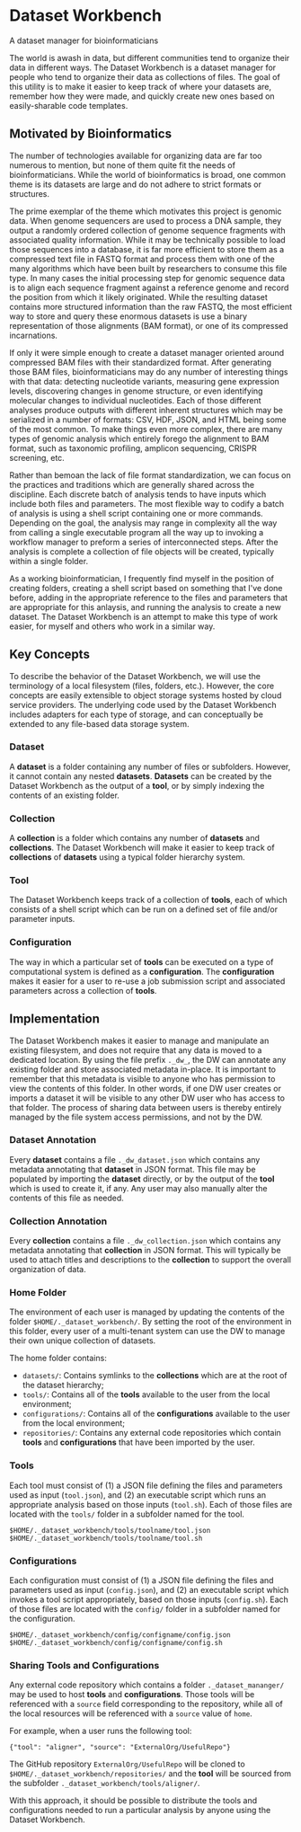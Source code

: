 # Dataset Workbench

A dataset manager for bioinformaticians

The world is awash in data, but different communities tend to organize their
data in different ways. The Dataset Workbench is a dataset manager for people
who tend to organize their data as collections of files. The goal of this
utility is to make it easier to keep track of where your datasets are, remember
how they were made, and quickly create new ones based on easily-sharable code
templates.

## Motivated by Bioinformatics

The number of technologies available for organizing data are far too numerous
to mention, but none of them quite fit the needs of bioinformaticians.
While the world of bioinformatics is broad, one common theme is its datasets
are large and do not adhere to strict formats or structures.

The prime exemplar of the theme which motivates this project is genomic data.
When genome sequencers are used to process a DNA sample, they output a
randomly ordered collection of genome sequence fragments with associated
quality information.
While it may be technically possible to load those sequences into a database,
it is far more efficient to store them as a compressed text file in FASTQ
format and process them with one of the many algorithms which have been
built by researchers to consume this file type.
In many cases the initial processing step for genomic sequence data is to
align each sequence fragment against a reference genome and record the position
from which it likely originated.
While the resulting dataset contains more structured information than the
raw FASTQ, the most efficient way to store and query these enormous datasets
is use a binary representation of those alignments (BAM format), or one of
its compressed incarnations.

If only it were simple enough to create a dataset manager oriented around
compressed BAM files with their standardized format.
After generating those BAM files, bioinformaticians may do any number of
interesting things with that data: detecting nucleotide variants, measuring
gene expression levels, discovering changes in genome structure, or even
identifying molecular changes to individual nucleotides.
Each of those different analyses produce outputs with different inherent
structures which may be serialized in a number of formats: CSV, HDF, JSON,
and HTML being some of the most common.
To make things even more complex, there are many types of genomic analysis
which entirely forego the alignment to BAM format, such as taxonomic profiling,
amplicon sequencing, CRISPR screening, etc.

Rather than bemoan the lack of file format standardization, we can focus on
the practices and traditions which are generally shared across the discipline.
Each discrete batch of analysis tends to have inputs which include both files
and parameters.
The most flexible way to codify a batch of analysis is using a shell script
containing one or more commands.
Depending on the goal, the analysis may range in complexity all the way from
calling a single executable program all the way up to invoking a workflow
manager to preform a series of interconnected steps.
After the analysis is complete a collection of file objects will be created,
typically within a single folder.

As a working bioinformatician, I frequently find myself in the position of
creating folders, creating a shell script based on something that I've done
before, adding in the appropriate reference to the files and parameters
that are appropriate for this anlaysis, and running the analysis to
create a new dataset.
The Dataset Workbench is an attempt to make this type of work easier,
for myself and others who work in a similar way.

## Key Concepts

To describe the behavior of the Dataset Workbench, we will use the terminology
of a local filesystem (files, folders, etc.). However, the core concepts
are easily extensible to object storage systems hosted by cloud service
providers. The underlying code used by the Dataset Workbench includes adapters
for each type of storage, and can conceptually be extended to any file-based
data storage system.

### Dataset

A **dataset** is a folder containing any number of files or subfolders.
However, it cannot contain any nested **datasets**. **Datasets** can be
created by the Dataset Workbench as the output of a **tool**, or by
simply indexing the contents of an existing folder.

### Collection

A **collection** is a folder which contains any number of **datasets**
and **collections**. The Dataset Workbench will make it easier to keep
track of **collections** of **datasets** using a typical folder
hierarchy system.

### Tool

The Dataset Workbench keeps track of a collection of **tools**, each
of which consists of a shell script which can be run on a defined set
of file and/or parameter inputs.

### Configuration

The way in which a particular set of **tools** can be executed on a
type of computational system is defined as a **configuration**. The
**configuration** makes it easier for a user to re-use a job submission
script and associated parameters across a collection of **tools**.

## Implementation

The Dataset Workbench makes it easier to manage and manipulate an existing
filesystem, and does not require that any data is moved to a dedicated
location. By using the file prefix `._dw_`, the DW can annotate any
existing folder and store associated metadata in-place. It is important
to remember that this metadata is visible to anyone who has permission
to view the contents of this folder. In other words, if one DW user creates
or imports a dataset it will be visible to any other DW user who has
access to that folder. The process of sharing data between users is
thereby entirely managed by the file system access permissions, and not
by the DW.

### Dataset Annotation

Every **dataset** contains a file `._dw_dataset.json` which contains
any metadata annotating that **dataset** in JSON format. This file may
be populated by importing the **dataset** directly, or by the output
of the **tool** which is used to create it, if any. Any user may also
manually alter the contents of this file as needed.

### Collection Annotation

Every **collection** contains a file `._dw_collection.json` which contains
any metadata annotating that **collection** in JSON format. This will
typically be used to attach titles and descriptions to the **collection**
to support the overall organization of data.

### Home Folder

The environment of each user is managed by updating the contents of
the folder `$HOME/._dataset_workbench/`. By setting the root of the
environment in this folder, every user of a multi-tenant system can
use the DW to manage their own unique collection of datasets.

The home folder contains:

 - `datasets/`: Contains symlinks to the **collections** which are
 at the root of the dataset hierarchy;
 - `tools/`: Contains all of the **tools** available to the user
 from the local environment;
 - `configurations/`: Contains all of the **configurations** available
 to the user from the local environment;
 - `repositories/`: Contains any external code repositories which
 contain **tools** and **configurations** that have been imported
 by the user.

### Tools

Each tool must consist of (1) a JSON file defining the files and
parameters used as input (`tool.json`), and (2) an executable
script which runs an appropriate analysis based on those inputs
(`tool.sh`).
Each of those files are located with the `tools/` folder in a
subfolder named for the tool.

```
$HOME/._dataset_workbench/tools/toolname/tool.json
$HOME/._dataset_workbench/tools/toolname/tool.sh
```

### Configurations

Each configuration must consist of (1) a JSON file defining the
files and parameters used as input (`config.json`), and (2) an
executable script which invokes a tool script appropriately,
based on those inputs (`config.sh`).
Each of those files are located with the `config/` folder in a
subfolder named for the configuration.

```
$HOME/._dataset_workbench/config/configname/config.json
$HOME/._dataset_workbench/config/configname/config.sh
```

### Sharing Tools and Configurations

Any external code repository which contains a folder `._dataset_mananger/`
may be used to host **tools** and **configurations**. Those tools will
be referenced with a `source` field corresponding to the repository,
while all of the local resources will be referenced with a `source`
value of `home`.

For example, when a user runs the following tool:
```
{"tool": "aligner", "source": "ExternalOrg/UsefulRepo"}
```
The GitHub repository `ExternalOrg/UsefulRepo` will be cloned to
`$HOME/._dataset_workbench/repositories/` and the **tool** will be sourced
from the subfolder `._dataset_workbench/tools/aligner/`.

With this approach, it should be possible to distribute the tools
and configurations needed to run a particular analysis by anyone
using the Dataset Workbench.
